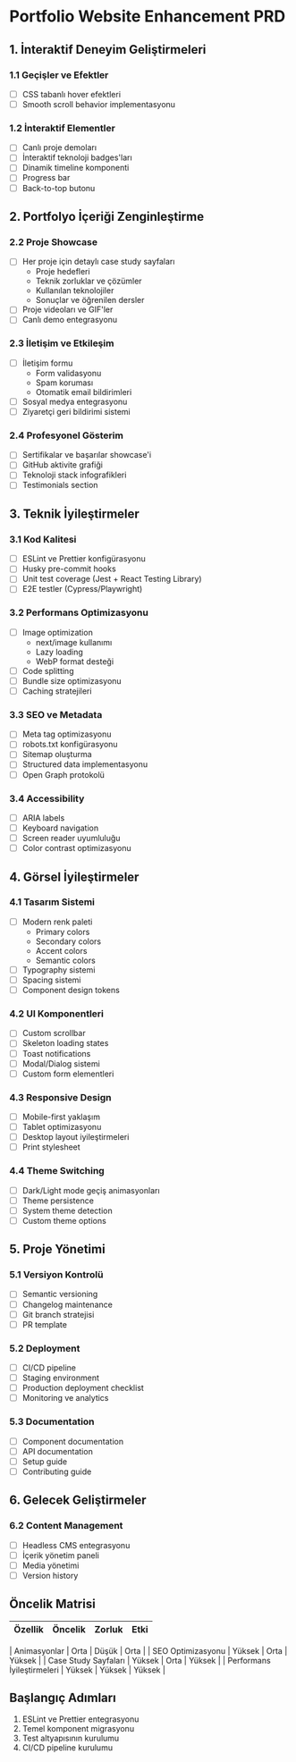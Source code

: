 # Portfolio Website Enhancement PRD

## 1. İnteraktif Deneyim Geliştirmeleri

### 1.1 Geçişler ve Efektler

- [ ] CSS tabanlı hover efektleri
- [ ] Smooth scroll behavior implementasyonu

### 1.2 İnteraktif Elementler

- [ ] Canlı proje demoları
- [ ] İnteraktif teknoloji badges'ları
- [ ] Dinamik timeline komponenti
- [ ] Progress bar
- [ ] Back-to-top butonu

## 2. Portfolyo İçeriği Zenginleştirme

### 2.2 Proje Showcase

- [ ] Her proje için detaylı case study sayfaları
  - Proje hedefleri
  - Teknik zorluklar ve çözümler
  - Kullanılan teknolojiler
  - Sonuçlar ve öğrenilen dersler
- [ ] Proje videoları ve GIF'ler
- [ ] Canlı demo entegrasyonu

### 2.3 İletişim ve Etkileşim

- [ ] İletişim formu
  - Form validasyonu
  - Spam koruması
  - Otomatik email bildirimleri
- [ ] Sosyal medya entegrasyonu
- [ ] Ziyaretçi geri bildirimi sistemi

### 2.4 Profesyonel Gösterim

- [ ] Sertifikalar ve başarılar showcase'i
- [ ] GitHub aktivite grafiği
- [ ] Teknoloji stack infografikleri
- [ ] Testimonials section

## 3. Teknik İyileştirmeler

### 3.1 Kod Kalitesi

- [ ] ESLint ve Prettier konfigürasyonu
- [ ] Husky pre-commit hooks
- [ ] Unit test coverage (Jest + React Testing Library)
- [ ] E2E testler (Cypress/Playwright)

### 3.2 Performans Optimizasyonu

- [ ] Image optimization
  - next/image kullanımı
  - Lazy loading
  - WebP format desteği
- [ ] Code splitting
- [ ] Bundle size optimizasyonu
- [ ] Caching stratejileri

### 3.3 SEO ve Metadata

- [ ] Meta tag optimizasyonu
- [ ] robots.txt konfigürasyonu
- [ ] Sitemap oluşturma
- [ ] Structured data implementasyonu
- [ ] Open Graph protokolü

### 3.4 Accessibility

- [ ] ARIA labels
- [ ] Keyboard navigation
- [ ] Screen reader uyumluluğu
- [ ] Color contrast optimizasyonu

## 4. Görsel İyileştirmeler

### 4.1 Tasarım Sistemi

- [ ] Modern renk paleti
  - Primary colors
  - Secondary colors
  - Accent colors
  - Semantic colors
- [ ] Typography sistemi
- [ ] Spacing sistemi
- [ ] Component design tokens

### 4.2 UI Komponentleri

- [ ] Custom scrollbar
- [ ] Skeleton loading states
- [ ] Toast notifications
- [ ] Modal/Dialog sistemi
- [ ] Custom form elementleri

### 4.3 Responsive Design

- [ ] Mobile-first yaklaşım
- [ ] Tablet optimizasyonu
- [ ] Desktop layout iyileştirmeleri
- [ ] Print stylesheet

### 4.4 Theme Switching

- [ ] Dark/Light mode geçiş animasyonları
- [ ] Theme persistence
- [ ] System theme detection
- [ ] Custom theme options

## 5. Proje Yönetimi

### 5.1 Versiyon Kontrolü

- [ ] Semantic versioning
- [ ] Changelog maintenance
- [ ] Git branch stratejisi
- [ ] PR template

### 5.2 Deployment

- [ ] CI/CD pipeline
- [ ] Staging environment
- [ ] Production deployment checklist
- [ ] Monitoring ve analytics

### 5.3 Documentation

- [ ] Component documentation
- [ ] API documentation
- [ ] Setup guide
- [ ] Contributing guide

## 6. Gelecek Geliştirmeler

### 6.2 Content Management

- [ ] Headless CMS entegrasyonu
- [ ] İçerik yönetim paneli
- [ ] Media yönetimi
- [ ] Version history

## Öncelik Matrisi

| Özellik | Öncelik | Zorluk | Etki |
| ------- | ------- | ------ | ---- |

| Animasyonlar | Orta | Düşük | Orta |
| SEO Optimizasyonu | Yüksek | Orta | Yüksek |
| Case Study Sayfaları | Yüksek | Orta | Yüksek |
| Performans İyileştirmeleri | Yüksek | Yüksek | Yüksek |

## Başlangıç Adımları

1. ESLint ve Prettier entegrasyonu
2. Temel komponent migrasyonu
3. Test altyapısının kurulumu
4. CI/CD pipeline kurulumu